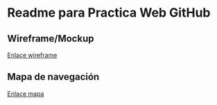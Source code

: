 # Readme para Practica Web GitHub
## Wireframe/Mockup
[Enlace wireframe](https://github.com/miguelnara/PracticaWebGitHub/blob/master/MockupWeb.pdf)

## Mapa de navegación
[Enlace mapa](https://www.draw.io/?lightbox=1&highlight=0000ff&layers=1&nav=1#R3ZZdT4MwFIZ%2FDZcaoPtwlzrnZqLRZFnUy0qPUAVKShngr7dIC3TM%2BJHFTa%2FgvOdw2j7nTYOFplEx5zgJrhmB0HJtUljo3HJdx7FH8lEpZa2MkF0LPqdEFbXCkr6CEnVZRgmkRqFgLBQ0MUWPxTF4wtAw5yw3y55YaK6aYB96wtLDYV%2B9o0QEtXrijlt9AdQP9MrOaFJnIqyL1UnSABOWdyQ0s9CUMybqt6iYQljB01zq7y4%2ByDYb4xCLr3ywKl8W%2BBYepqtitrp6XM8ub9CR6rLGYaYOTGMCxXESJGrXotQoOMtkrurmWOgsD6iAZYK9KpvL4UstEFGo0v3d6aWACyg6ktrtHFgEgpeyRGXRUJHT1lFh3s7B0XCDzgx0HVaj95vOLR35ogB9A5bbg%2FWM1%2FggWA3GA4OVs3dYaCus1OM0EQeJbP%2F%2BOukh60GCmJxWt5qMYhaDCUWy4OW9DOzjoQ4furnz6uh2E5Uq%2BhCmwNwH8fn1AcS4RPvIO0iHW4hqjUOIBV2bV%2B82zGqFW0bljtuJOuaF4U42JpWyjHugvupelZuNXLNRYwPdqAbTa%2FQ%2B9ebYPzfCZGdG6Nqg44qdGwH9UyPYZiOEftcI%2Bhx%2FyAnuQTvB2ZkTBrtyggzbn8C6vP2VRrM3) 
